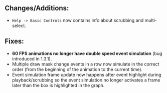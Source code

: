 ## **Changes/Additions**:
* `Help -> Basic Controls` now contains info about scrubbing and multi-select.

## **Fixes**:
* **60 FPS animations no longer have double speed event simulation** (bug introduced in 1.3.1).
* Multiple draw mask change events in a row now simulate in the correct order (from the beginning of the animation to the current time).
* Event simulation frame update now happens after event highlight during playback/scrubbing so the event simulation no longer activates a frame later than the box is highlighted in the graph.